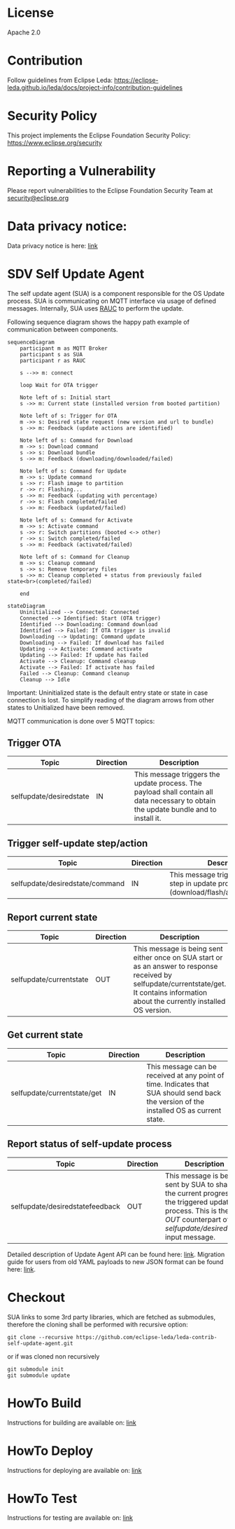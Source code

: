 # License
Apache 2.0

# Contribution
Follow guidelines from Eclipse Leda: https://eclipse-leda.github.io/leda/docs/project-info/contribution-guidelines

# Security Policy
This project implements the Eclipse Foundation Security Policy: https://www.eclipse.org/security

# Reporting a Vulnerability
Please report vulnerabilities to the Eclipse Foundation Security Team at security@eclipse.org

# Data privacy notice:
Data privacy notice is here: [link](docs/data-privacy-notice.md)

# SDV Self Update Agent
The self update agent (SUA) is a component responsible for the OS Update process. 
SUA is communicating on MQTT interface via usage of defined messages. Internally, SUA uses [RAUC](https://rauc.io/) to perform the update. 

Following sequence diagram shows the happy path example of communication between components. 

```mermaid
sequenceDiagram
    participant m as MQTT Broker 
    participant s as SUA
    participant r as RAUC

    s -->> m: connect

    loop Wait for OTA trigger

    Note left of s: Initial start
    s ->> m: Current state (installed version from booted partition)

    Note left of s: Trigger for OTA
    m ->> s: Desired state request (new version and url to bundle)
    s ->> m: Feedback (update actions are identified)

    Note left of s: Command for Download
    m ->> s: Download command
    s ->> s: Download bundle
    s ->> m: Feedback (downloading/downloaded/failed)

    Note left of s: Command for Update
    m ->> s: Update command
    s ->> r: Flash image to partition
    r ->> r: Flashing...
    s ->> m: Feedback (updating with percentage)
    r ->> s: Flash completed/failed
    s ->> m: Feedback (updated/failed)

    Note left of s: Command for Activate
    m ->> s: Activate command
    s ->> r: Switch partitions (booted <-> other)
    r ->> s: Switch completed/failed
    s ->> m: Feedback (activated/failed)

    Note left of s: Command for Cleanup
    m ->> s: Cleanup command
    s ->> s: Remove temporary files
    s ->> m: Cleanup completed + status from previously failed state<br>(completed/failed)

    end
```

```mermaid
stateDiagram
    Uninitialized --> Connected: Connected
    Connected --> Identified: Start (OTA trigger)
    Identified --> Downloading: Command download
    Identified --> Failed: If OTA trigger is invalid
    Downloading --> Updating: Command update
    Downloading --> Failed: If download has failed
    Updating --> Activate: Command activate
    Updating --> Failed: If update has failed
    Activate --> Cleanup: Command cleanup
    Activate --> Failed: If activate has failed
    Failed --> Cleanup: Command cleanup
    Cleanup --> Idle
```
Important: Uninitialized state is the default entry state or state in case connection is lost. To simplify reading of the diagram arrows from other states to Unitialized have been removed.

MQTT communication is done over 5 MQTT topics:

## Trigger OTA
| Topic | Direction | Description |
|-------|-----------|-------------|
| selfupdate/desiredstate | IN | This message triggers the update process. The payload shall contain all data necessary to obtain the update bundle and to install it. |

## Trigger self-update step/action
| Topic | Direction | Description |
|-------|-----------|-------------|
| selfupdate/desiredstate/command | IN | This message triggers the single step in update process (download/flash/activate/cleanup). |

## Report current state
| Topic | Direction | Description |
|-------|-----------|-------------|
| selfupdate/currentstate | OUT | This message is being sent either once on SUA start or as an answer to response received by selfupdate/currentstate/get. It contains information about the currently installed OS version. |

## Get current state
| Topic | Direction | Description |
|-------|-----------|-------------|
| selfupdate/currentstate/get | IN | This message can be received at any point of time. Indicates that SUA should send back the version of the installed OS as current state. |

## Report status of self-update process
| Topic | Direction | Description |
|-------|-----------|-------------|
| selfupdate/desiredstatefeedback | OUT | This message is being sent by SUA to share the current progress of the triggered update process. This is the *OUT* counterpart of *selfupdate/desiredstate* input message. |

Detailed description of Update Agent API can be found here: [link](docs/bfb.md).
Migration guide for users from old YAML payloads to new JSON format can be found here: [link](docs/migration_guide.md).

# Checkout
SUA links to some 3rd party libraries, which are fetched as submodules, therefore the cloning shall be performed with recursive option:

```
git clone --recursive https://github.com/eclipse-leda/leda-contrib-self-update-agent.git
```
or if was cloned non recursively
```
git submodule init
git submodule update
```

# HowTo Build
Instructions for building are available on: [link](docs/building/README.md)

# HowTo Deploy
Instructions for deploying are available on: [link](docs/deploying/README.md)

# HowTo Test
Instructions for testing are available on: [link](docs/testing/README.md)
